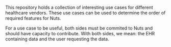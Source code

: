 This repository holds a collection of interesting use cases for different healthcare vendors. These use cases can be used to determine the order of required features for Nuts.

For a use case to be useful, both sides must be commited to Nuts and should have capacity to contribute. With both sides, we mean: the EHR containing data and the user requesting the data.
